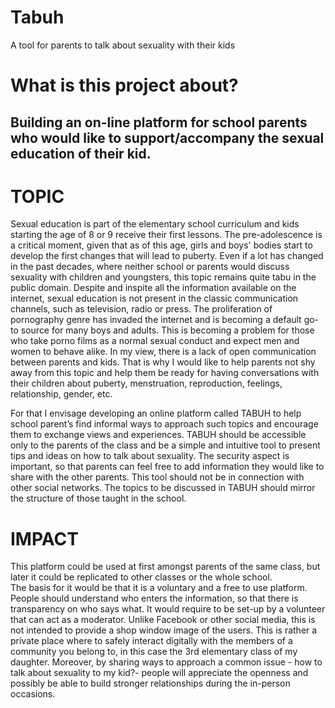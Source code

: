 # Tabuh
A tool for parents to talk about sexuality with their kids
# What is this project about? #
## Building an on-line platform for school parents who would like to support/accompany the sexual education of their kid. ##
# TOPIC #
Sexual education is part of the elementary school curriculum and kids starting the age of 8 or 9 receive their first lessons. The pre-adolescence is a critical moment, given that as of this age, girls and boys' bodies start to develop the first changes that will lead to puberty. 
Even if a lot has changed in the past decades, where neither school or parents would discuss sexuality with children and youngsters, this topic remains quite tabu in the public domain. Despite and inspite all the information available on the internet, sexual education is not present in the classic communication channels, such as television, radio or press. The proliferation of pornography genre has invaded the internet and is becoming a default go-to source for many boys and adults. This is becoming a problem for those who take porno films as a normal sexual conduct and expect men and women to behave alike.
In my view, there is a lack of open communication between parents and kids. That is why I would like to help parents not shy away from this topic and help them be ready for having conversations with their children about puberty, menstruation, reproduction, feelings, relationship, gender, etc. 

For that I envisage developing an online platform called TABUH to help school parent’s find informal ways to approach such topics and encourage them to exchange views and experiences. TABUH should be accessible only to the parents of the class and be a simple and intuitive tool to present tips and ideas on how to talk about sexuality. 
The security aspect is important, so that parents can feel free to add information they would like to share with the other parents. This tool should not be in connection with other social networks. 
The topics to be discussed in TABUH should mirror the structure of those taught in the school.
# IMPACT #
This platform could be used at first amongst parents of the same class, but later it could be replicated to other classes or the whole school.  
The basis for it would be that it is a voluntary and a free to use platform. People should understand who enters the information, so that there is transparency on who says what. It would require to be set-up by a volunteer that can act as a moderator.
Unlike Facebook or other social media, this is not intended to provide a shop window image of the users. This is rather a private place where to safely interact digitally with the members of a community you belong to, in this case the 3rd elementary class of my daughter. 
Moreover, by sharing ways to approach a common issue - how to talk about sexuality to my kid?-  people will appreciate the openness and possibly be able to build stronger relationships during the in-person occasions. 
